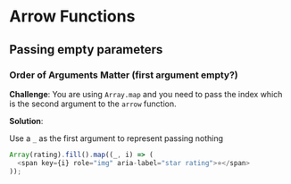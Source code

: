 # Arrow Functions

## Passing empty parameters

### Order of Arguments Matter (first argument empty?)

**Challenge**:  You are using  ` Array.map `  and you need to pass the index which is the second argument to the  ` arrow `  function.

**Solution**:

Use a  ` _ `  as the first argument to represent passing nothing

```javascript
Array(rating).fill().map((_, i) => (
  <span key={i} role="img" aria-label="star rating">⭐</span>
));
```
